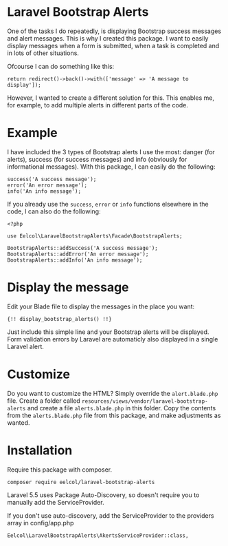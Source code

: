 # Laravel Bootstrap Alerts

One of the tasks I do repeatedly, is displaying Bootstrap success messages and alert messages. This is why I created this package. I want to easily display messages when a form is submitted, when a task is completed and in lots of other situations.

Ofcourse I can do something like this:

````
return redirect()->back()->with(['message' => 'A message to display']);
````

However, I wanted to create a different solution for this. This enables me, for example, to add multiple alerts in different parts of the code.

# Example

I have included the 3 types of Bootstrap alerts I use the most: danger (for alerts), success (for success messages) and info (obviously for informational messages). With this package, I can easily do the following:

````
success('A success message');
error('An error message');
info('An info message');
````

If you already use the `success`, `error` or `info` functions elsewhere in the code, I can also do the following:

````
<?php

use Eelcol\LaravelBootstrapAlerts\Facade\BootstrapAlerts;

BootstrapAlerts::addSuccess('A success message');
BootstrapAlerts::addError('An error message');
BootstrapAlerts::addInfo('An info message');
````

# Display the message

Edit your Blade file to display the messages in the place you want:

````
{!! display_bootstrap_alerts() !!}
````

Just include this simple line and your Bootstrap alerts will be displayed. Form validation errors by Laravel are automaticly also displayed in a single Laravel alert.

# Customize

Do you want to customize the HTML? Simply override the `alert.blade.php` file. Create a folder called `resources/views/vendor/laravel-bootstrap-alerts` and create a file `alerts.blade.php` in this folder. Copy the contents from the `alerts.blade.php` file from this package, and make adjustments as wanted.


# Installation

Require this package with composer.

````
composer require eelcol/laravel-bootstrap-alerts
````

Laravel 5.5 uses Package Auto-Discovery, so doesn't require you to manually add the ServiceProvider.

If you don't use auto-discovery, add the ServiceProvider to the providers array in config/app.php

````
Eelcol\LaravelBootstrapAlerts\AkertsServiceProvider::class,
````
